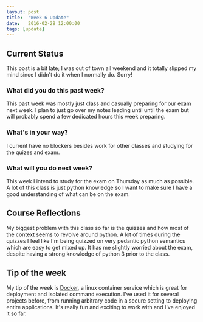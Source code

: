 ```yaml
---
layout: post
title:  "Week 6 Update"
date:   2016-02-28 12:00:00
tags: [update]
---
```


## Current Status ##

This post is a bit late; I was out of town all weekend and it totally slipped my
mind since I didn't do it when I normally do. Sorry!

### What did you do this past week? ###

This past week was mostly just class and casually preparing for our exam next
week. I plan to just go over my notes leading until until the exam but will
probably spend a few dedicated hours this week preparing.

### What's in your way? ###

I current have no blockers besides work for other classes and studying for the
quizes and exam.

### What will you do next week? ###

This week I intend to study for the exam on Thursday as much as possible. A lot
of this class is just python knowledge so I want to make sure I have a good
understanding of what can be on the exam.

## Course Reflections ##

My biggest problem with this class so far is the quizzes and how most of the
context seems to revolve around python. A lot of times during the quizzes I feel
like I'm being quizzed on very pedantic python semantics which are easy to get
mixed up. It has me slightly worried about the exam, despite having a strong
knowledge of python 3 prior to the class.

## Tip of the week ##

My tip of the week is [Docker][docker], a linux container service which is great
for deployment and isolated command execution. I've used it for several projects
before, from running arbitrary code in a secure setting to deploying entire
applications. It's really fun and exciting to work with and I've enjoyed it so
far.

[docker]: https://www.docker.com/
